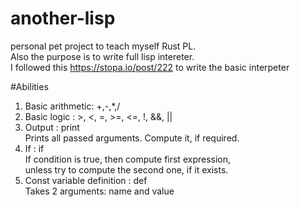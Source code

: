 # another-lisp
personal pet project to teach myself Rust PL.<br/>
Also the purpose is to write full lisp intereter.<br/>
I followed this https://stopa.io/post/222 to write the basic interpeter<br/>

#Abilities
1) Basic arithmetic: +,-,*,/<br/>
2) Basic logic     : >, <, =, >=, <=, !, &&, ||<br/>
3) Output          : print<br/>
Prints all passed arguments. Compute it, if required.<br/>
4) If              : if<br/>
If condition is true, then compute first expression,<br/> 
unless try to compute the second one, if it exists.<br/>
5) Const variable definition : def<br/>
Takes 2 arguments: name and value<br/>
